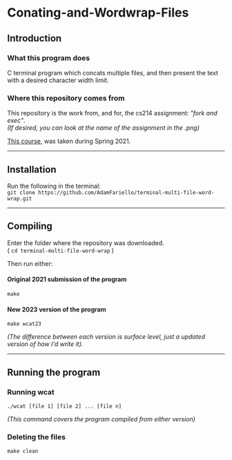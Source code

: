 # Conating-and-Wordwrap-Files

## Introduction
### What this program does
C terminal program which concats multiple files, 
and then present the text with a desired character width limit.

### Where this repository comes from
This repository is the work from, and for, the cs214 assignment: *"fork and exec"*.   
*(If desired, you can look at the name of the assignment in the .png)*

[This course]( https://www.cs.rutgers.edu/academics/undergraduate/course-synopses/course-details/01-198-214-systems-programming ),
was taken during Spring 2021.

---

## Installation
Run the following in the terminal:   
` git clone https://github.com/AdamFariello/terminal-multi-file-word-wrap.git `

---

## Compiling
Enter the folder where the repository was downloaded.    
( ` cd terminal-multi-file-word-wrap ` )

Then run either:
#### Original 2021 submission of the program
` make `

#### New 2023 version of the program 
` make wcat23 `   
 
*(The difference between each version is surface level, just a updated version of how I'd write it).*

---

## Running the program
### Running wcat  
` ./wcat [file 1] [file 2] ... [file n] `

*(This command covers the program compiled from either version)*

### Deleting the files
` make clean `

